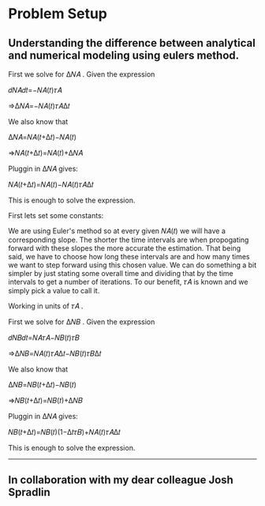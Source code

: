 # Problem Setup
## Understanding the difference between analytical and numerical modeling using eulers method.
First we solve for  Δ𝑁𝐴 . Given the expression

𝑑𝑁𝐴𝑑𝑡=−𝑁𝐴(𝑡)𝜏𝐴 

⇒Δ𝑁𝐴=−𝑁𝐴(𝑡)𝜏𝐴Δ𝑡 

We also know that

Δ𝑁𝐴=𝑁𝐴(𝑡+Δ𝑡)−𝑁𝐴(𝑡) 

⇒𝑁𝐴(𝑡+Δ𝑡)=𝑁𝐴(𝑡)+Δ𝑁𝐴 

Pluggin in  Δ𝑁𝐴  gives:

𝑁𝐴(𝑡+Δ𝑡)=𝑁𝐴(𝑡)−𝑁𝐴(𝑡)𝜏𝐴Δ𝑡 

This is enough to solve the expression.


First lets set some constants:

We are using Euler's method so at every given  𝑁𝐴(𝑡)  we will have a corresponding slope. The shorter the time intervals are when propogating forward with these slopes the more accurate the estimation. That being said, we have to choose how long these intervals are and how many times we want to step forward using this chosen value. We can do something a bit simpler by just stating some overall time and dividing that by the time intervals to get a number of iterations. To our benefit,  𝜏𝐴  is known and we simply pick a value to call it.

Working in units of  𝜏𝐴 .



First we solve for  Δ𝑁𝐵 . Given the expression

𝑑𝑁𝐵𝑑𝑡=𝑁𝐴𝜏𝐴−𝑁𝐵(𝑡)𝜏𝐵 

⇒Δ𝑁𝐵=𝑁𝐴(𝑡)𝜏𝐴Δ𝑡−𝑁𝐵(𝑡)𝜏𝐵Δ𝑡 

We also know that

Δ𝑁𝐵=𝑁𝐵(𝑡+Δ𝑡)−𝑁𝐵(𝑡) 

⇒𝑁𝐵(𝑡+Δ𝑡)=𝑁𝐵(𝑡)+Δ𝑁𝐵 

Pluggin in  Δ𝑁𝐴  gives:

𝑁𝐵(𝑡+Δ𝑡)=𝑁𝐵(𝑡)(1−Δ𝑡𝜏𝐵)+𝑁𝐴(𝑡)𝜏𝐴Δ𝑡 

This is enough to solve the expression.


---
## In collaboration with my dear colleague Josh Spradlin
